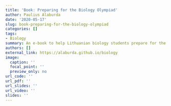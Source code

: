 ```yaml
---
title: 'Book: Preparing for the Biology Olympiad'
author: Paulius Alaburda
date: '2020-05-17'
slug: book-preparing-for-the-biology-olympiad
categories: []
tags: 
- Biology
summary: An e-book to help Lithuanian biology students prepare for the Biology Olympiad
authors: []
external_link: https://alaburda.github.io/biology
image:
  caption: ''
  focal_point: ''
  preview_only: no
url_code: ''
url_pdf: ''
url_slides: ''
url_video: ''
slides: ''
---
```

